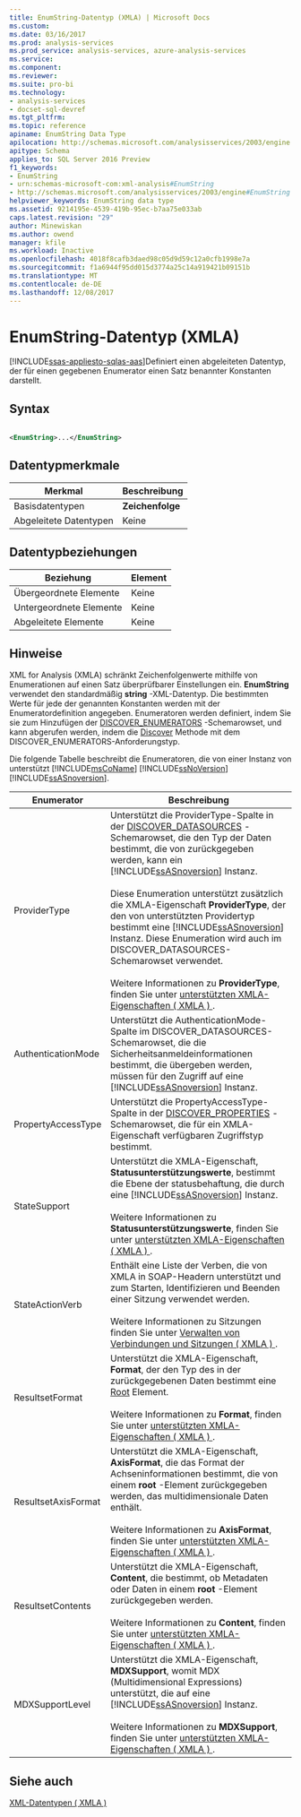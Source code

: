 ```yaml
---
title: EnumString-Datentyp (XMLA) | Microsoft Docs
ms.custom: 
ms.date: 03/16/2017
ms.prod: analysis-services
ms.prod_service: analysis-services, azure-analysis-services
ms.service: 
ms.component: 
ms.reviewer: 
ms.suite: pro-bi
ms.technology:
- analysis-services
- docset-sql-devref
ms.tgt_pltfrm: 
ms.topic: reference
apiname: EnumString Data Type
apilocation: http://schemas.microsoft.com/analysisservices/2003/engine
apitype: Schema
applies_to: SQL Server 2016 Preview
f1_keywords:
- EnumString
- urn:schemas-microsoft-com:xml-analysis#EnumString
- http://schemas.microsoft.com/analysisservices/2003/engine#EnumString
helpviewer_keywords: EnumString data type
ms.assetid: 9214195e-4539-419b-95ec-b7aa75e033ab
caps.latest.revision: "29"
author: Minewiskan
ms.author: owend
manager: kfile
ms.workload: Inactive
ms.openlocfilehash: 4018f8cafb3daed98c05d9d59c12a0cfb1998e7a
ms.sourcegitcommit: f1a6944f95dd015d3774a25c14a919421b09151b
ms.translationtype: MT
ms.contentlocale: de-DE
ms.lasthandoff: 12/08/2017
---
```

# <a name="enumstring-data-type-xmla"></a>EnumString-Datentyp (XMLA)
[!INCLUDE[ssas-appliesto-sqlas-aas](../../../includes/ssas-appliesto-sqlas-aas.md)]Definiert einen abgeleiteten Datentyp, der für einen gegebenen Enumerator einen Satz benannter Konstanten darstellt.  
  
## <a name="syntax"></a>Syntax  
  
```xml  
  
<EnumString>...</EnumString>  
```  
  
## <a name="data-type-characteristics"></a>Datentypmerkmale  
  
|Merkmal|Beschreibung|  
|--------------------|-----------------|  
|Basisdatentypen|**Zeichenfolge**|  
|Abgeleitete Datentypen|Keine|  
  
## <a name="data-type-relationships"></a>Datentypbeziehungen  
  
|Beziehung|Element|  
|------------------|-------------|  
|Übergeordnete Elemente|Keine|  
|Untergeordnete Elemente|Keine|  
|Abgeleitete Elemente|Keine|  
  
## <a name="remarks"></a>Hinweise  
 XML for Analysis (XMLA) schränkt Zeichenfolgenwerte mithilfe von Enumerationen auf einen Satz überprüfbarer Einstellungen ein. **EnumString** verwendet den standardmäßig **string** -XML-Datentyp. Die bestimmten Werte für jede der genannten Konstanten werden mit der Enumeratordefinition angegeben. Enumeratoren werden definiert, indem Sie sie zum Hinzufügen der [DISCOVER_ENUMERATORS](../../../analysis-services/schema-rowsets/xml/discover-enumerators-rowset.md) -Schemarowset, und kann abgerufen werden, indem die [Discover](../../../analysis-services/xmla/xml-elements-methods-discover.md) Methode mit dem DISCOVER_ENUMERATORS-Anforderungstyp.  
  
 Die folgende Tabelle beschreibt die Enumeratoren, die von einer Instanz von unterstützt [!INCLUDE[msCoName](../../../includes/msconame-md.md)] [!INCLUDE[ssNoVersion](../../../includes/ssnoversion-md.md)] [!INCLUDE[ssASnoversion](../../../includes/ssasnoversion-md.md)].  
  
|Enumerator|Beschreibung|  
|----------------|-----------------|  
|ProviderType|Unterstützt die ProviderType-Spalte in der [DISCOVER_DATASOURCES](../../../analysis-services/schema-rowsets/xml/discover-datasources-rowset.md) -Schemarowset, die den Typ der Daten bestimmt, die von zurückgegeben werden, kann ein [!INCLUDE[ssASnoversion](../../../includes/ssasnoversion-md.md)] Instanz.<br /><br /> Diese Enumeration unterstützt zusätzlich die XMLA-Eigenschaft **ProviderType**, der den von unterstützten Providertyp bestimmt eine [!INCLUDE[ssASnoversion](../../../includes/ssasnoversion-md.md)] Instanz. Diese Enumeration wird auch im DISCOVER_DATASOURCES-Schemarowset verwendet.<br /><br /> Weitere Informationen zu **ProviderType**, finden Sie unter [unterstützten XMLA-Eigenschaften &#40; XMLA &#41; ](../../../analysis-services/xmla/xml-elements-properties/propertylist-element-supported-xmla-properties.md).|  
|AuthenticationMode|Unterstützt die AuthenticationMode-Spalte im DISCOVER_DATASOURCES-Schemarowset, die die Sicherheitsanmeldeinformationen bestimmt, die übergeben werden, müssen für den Zugriff auf eine [!INCLUDE[ssASnoversion](../../../includes/ssasnoversion-md.md)] Instanz.|  
|PropertyAccessType|Unterstützt die PropertyAccessType-Spalte in der [DISCOVER_PROPERTIES](../../../analysis-services/schema-rowsets/xml/discover-properties-rowset.md) -Schemarowset, die für ein XMLA-Eigenschaft verfügbaren Zugriffstyp bestimmt.|  
|StateSupport|Unterstützt die XMLA-Eigenschaft, **Statusunterstützungswerte**, bestimmt die Ebene der statusbehaftung, die durch eine [!INCLUDE[ssASnoversion](../../../includes/ssasnoversion-md.md)] Instanz.<br /><br /> Weitere Informationen zu **Statusunterstützungswerte**, finden Sie unter [unterstützten XMLA-Eigenschaften &#40; XMLA &#41; ](../../../analysis-services/xmla/xml-elements-properties/propertylist-element-supported-xmla-properties.md).|  
|StateActionVerb|Enthält eine Liste der Verben, die von XMLA in SOAP-Headern unterstützt und zum Starten, Identifizieren und Beenden einer Sitzung verwendet werden.<br /><br /> Weitere Informationen zu Sitzungen finden Sie unter [Verwalten von Verbindungen und Sitzungen &#40; XMLA &#41; ](../../../analysis-services/multidimensional-models-scripting-language-assl-xmla/managing-connections-and-sessions-xmla.md).|  
|ResultsetFormat|Unterstützt die XMLA-Eigenschaft, **Format**, der den Typ des in der zurückgegebenen Daten bestimmt eine [Root](../../../analysis-services/xmla/xml-elements-properties/root-element-xmla.md) Element.<br /><br /> Weitere Informationen zu **Format**, finden Sie unter [unterstützten XMLA-Eigenschaften &#40; XMLA &#41; ](../../../analysis-services/xmla/xml-elements-properties/propertylist-element-supported-xmla-properties.md).|  
|ResultsetAxisFormat|Unterstützt die XMLA-Eigenschaft, **AxisFormat**, die das Format der Achseninformationen bestimmt, die von einem **root** -Element zurückgegeben werden, das multidimensionale Daten enthält.<br /><br /> Weitere Informationen zu **AxisFormat**, finden Sie unter [unterstützten XMLA-Eigenschaften &#40; XMLA &#41; ](../../../analysis-services/xmla/xml-elements-properties/propertylist-element-supported-xmla-properties.md).|  
|ResultsetContents|Unterstützt die XMLA-Eigenschaft, **Content**, die bestimmt, ob Metadaten oder Daten in einem **root** -Element zurückgegeben werden.<br /><br /> Weitere Informationen zu **Content**, finden Sie unter [unterstützten XMLA-Eigenschaften &#40; XMLA &#41; ](../../../analysis-services/xmla/xml-elements-properties/propertylist-element-supported-xmla-properties.md).|  
|MDXSupportLevel|Unterstützt die XMLA-Eigenschaft, **MDXSupport**, womit MDX (Multidimensional Expressions) unterstützt, die auf eine [!INCLUDE[ssASnoversion](../../../includes/ssasnoversion-md.md)] Instanz.<br /><br /> Weitere Informationen zu **MDXSupport**, finden Sie unter [unterstützten XMLA-Eigenschaften &#40; XMLA &#41; ](../../../analysis-services/xmla/xml-elements-properties/propertylist-element-supported-xmla-properties.md).|  
  
## <a name="see-also"></a>Siehe auch  
 [XML-Datentypen &#40; XMLA &#41;](../../../analysis-services/xmla/xml-data-types/xml-data-types-xmla.md)  
  
  
